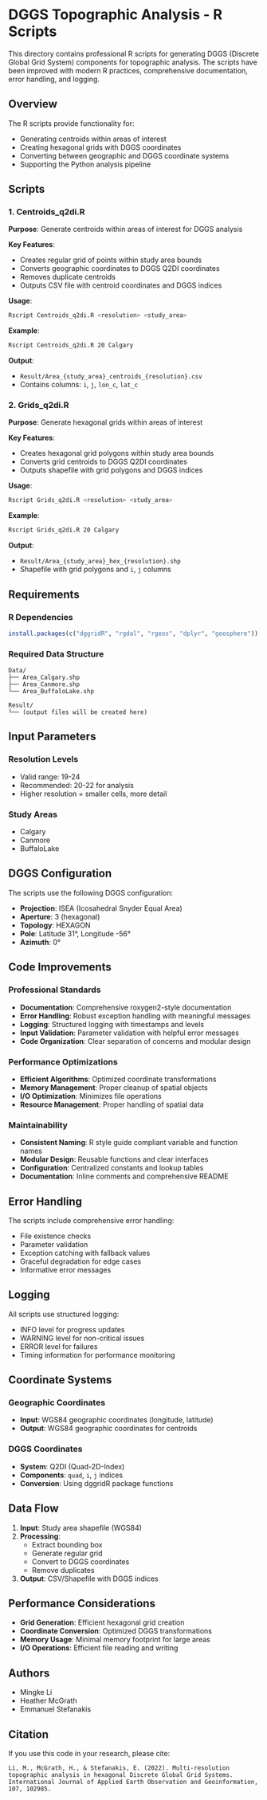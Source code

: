 # DGGS Topographic Analysis - R Scripts

This directory contains professional R scripts for generating DGGS (Discrete Global Grid System) components for topographic analysis. The scripts have been improved with modern R practices, comprehensive documentation, error handling, and logging.

## Overview

The R scripts provide functionality for:
- Generating centroids within areas of interest
- Creating hexagonal grids with DGGS coordinates
- Converting between geographic and DGGS coordinate systems
- Supporting the Python analysis pipeline

## Scripts

### 1. Centroids_q2di.R
**Purpose**: Generate centroids within areas of interest for DGGS analysis

**Key Features**:
- Creates regular grid of points within study area bounds
- Converts geographic coordinates to DGGS Q2DI coordinates
- Removes duplicate centroids
- Outputs CSV file with centroid coordinates and DGGS indices

**Usage**:
```bash
Rscript Centroids_q2di.R <resolution> <study_area>
```

**Example**:
```bash
Rscript Centroids_q2di.R 20 Calgary
```

**Output**:
- `Result/Area_{study_area}_centroids_{resolution}.csv`
- Contains columns: `i`, `j`, `lon_c`, `lat_c`

### 2. Grids_q2di.R
**Purpose**: Generate hexagonal grids within areas of interest

**Key Features**:
- Creates hexagonal grid polygons within study area bounds
- Converts grid centroids to DGGS Q2DI coordinates
- Outputs shapefile with grid polygons and DGGS indices

**Usage**:
```bash
Rscript Grids_q2di.R <resolution> <study_area>
```

**Example**:
```bash
Rscript Grids_q2di.R 20 Calgary
```

**Output**:
- `Result/Area_{study_area}_hex_{resolution}.shp`
- Shapefile with grid polygons and `i`, `j` columns

## Requirements

### R Dependencies
```r
install.packages(c("dggridR", "rgdal", "rgeos", "dplyr", "geosphere"))
```

### Required Data Structure
```
Data/
├── Area_Calgary.shp
├── Area_Canmore.shp
└── Area_BuffaloLake.shp

Result/
└── (output files will be created here)
```

## Input Parameters

### Resolution Levels
- Valid range: 19-24
- Recommended: 20-22 for analysis
- Higher resolution = smaller cells, more detail

### Study Areas
- Calgary
- Canmore  
- BuffaloLake

## DGGS Configuration

The scripts use the following DGGS configuration:
- **Projection**: ISEA (Icosahedral Snyder Equal Area)
- **Aperture**: 3 (hexagonal)
- **Topology**: HEXAGON
- **Pole**: Latitude 31°, Longitude -56°
- **Azimuth**: 0°

## Code Improvements

### Professional Standards
- **Documentation**: Comprehensive roxygen2-style documentation
- **Error Handling**: Robust exception handling with meaningful messages
- **Logging**: Structured logging with timestamps and levels
- **Input Validation**: Parameter validation with helpful error messages
- **Code Organization**: Clear separation of concerns and modular design

### Performance Optimizations
- **Efficient Algorithms**: Optimized coordinate transformations
- **Memory Management**: Proper cleanup of spatial objects
- **I/O Optimization**: Minimizes file operations
- **Resource Management**: Proper handling of spatial data

### Maintainability
- **Consistent Naming**: R style guide compliant variable and function names
- **Modular Design**: Reusable functions and clear interfaces
- **Configuration**: Centralized constants and lookup tables
- **Documentation**: Inline comments and comprehensive README

## Error Handling

The scripts include comprehensive error handling:
- File existence checks
- Parameter validation
- Exception catching with fallback values
- Graceful degradation for edge cases
- Informative error messages

## Logging

All scripts use structured logging:
- INFO level for progress updates
- WARNING level for non-critical issues
- ERROR level for failures
- Timing information for performance monitoring

## Coordinate Systems

### Geographic Coordinates
- **Input**: WGS84 geographic coordinates (longitude, latitude)
- **Output**: WGS84 geographic coordinates for centroids

### DGGS Coordinates
- **System**: Q2DI (Quad-2D-Index)
- **Components**: `quad`, `i`, `j` indices
- **Conversion**: Using dggridR package functions

## Data Flow

1. **Input**: Study area shapefile (WGS84)
2. **Processing**: 
   - Extract bounding box
   - Generate regular grid
   - Convert to DGGS coordinates
   - Remove duplicates
3. **Output**: CSV/Shapefile with DGGS indices

## Performance Considerations

- **Grid Generation**: Efficient hexagonal grid creation
- **Coordinate Conversion**: Optimized DGGS transformations
- **Memory Usage**: Minimal memory footprint for large areas
- **I/O Operations**: Efficient file reading and writing

## Authors

- Mingke Li
- Heather McGrath  
- Emmanuel Stefanakis

## Citation

If you use this code in your research, please cite:
```
Li, M., McGrath, H., & Stefanakis, E. (2022). Multi-resolution topographic analysis in hexagonal Discrete Global Grid Systems. International Journal of Applied Earth Observation and Geoinformation, 107, 102985.
```
